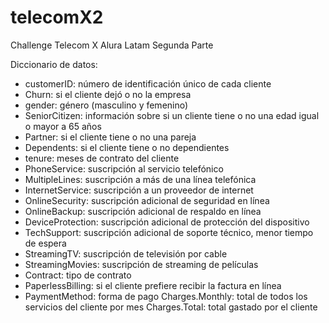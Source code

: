 # telecomX2
Challenge Telecom X Alura Latam Segunda Parte

Diccionario de datos:

* customerID: número de identificación único de cada cliente
* Churn: si el cliente dejó o no la empresa
* gender: género (masculino y femenino)
* SeniorCitizen: información sobre si un cliente tiene o no una edad igual o mayor a 65 años
* Partner: si el cliente tiene o no una pareja
* Dependents: si el cliente tiene o no dependientes
* tenure: meses de contrato del cliente
* PhoneService: suscripción al servicio telefónico
* MultipleLines: suscripción a más de una línea telefónica
* InternetService: suscripción a un proveedor de internet
* OnlineSecurity: suscripción adicional de seguridad en línea
* OnlineBackup: suscripción adicional de respaldo en línea
* DeviceProtection: suscripción adicional de protección del dispositivo
* TechSupport: suscripción adicional de soporte técnico, menor tiempo de espera
* StreamingTV: suscripción de televisión por cable
* StreamingMovies: suscripción de streaming de películas
* Contract: tipo de contrato
* PaperlessBilling: si el cliente prefiere recibir la factura en línea
* PaymentMethod: forma de pago
Charges.Monthly: total de todos los servicios del cliente por mes
Charges.Total: total gastado por el cliente
